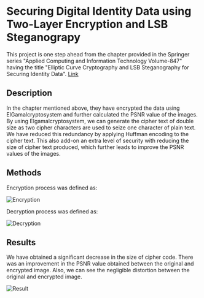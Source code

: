 # Securing Digital Identity Data using Two-Layer Encryption and LSB Steganograpy

This project is one step ahead from the chapter provided in the Springer series "Applied Computing and Information Technology Volume-847" having the title "Elliptic Curve Cryptography and LSB Steganography for Securing Identity Data". [Link](https://link.springer.com/chapter/10.1007/978-3-030-25217-5_9)


## Description
In the chapter mentioned above, they have encrypted the data using ElGamalcryptosystem and further calculated the PSNR value of the images. By using Elgamalcryptosystem, we can generate the cipher text of double size as two cipher characters are used to seize one character of plain text. We have reduced this redundancy by applying Huffman encoding to the cipher text. This also add-on an extra level of security with reducing the size of cipher text produced, which further leads to improve the PSNR values of the images.


## Methods

Encryption process was defined as:

![Encryption](https://github.com/bhargav-roy/Securing-Digital-Identity-Data-using-Two-Layer-Encryption-LSB-Steganography/assets/79373109/a1361b46-9436-4e22-aeee-5fba9870cda9)


Decryption process was defined as:


![Decryption](https://github.com/bhargav-roy/Securing-Digital-Identity-Data-using-Two-Layer-Encryption-LSB-Steganography/assets/79373109/40e52999-7709-42c8-8102-ef6fa57ff581)

## Results

We have obtained a significant decrease in the size of cipher code. There was an improvement in the PSNR value obtained between the original and encrypted image. Also, we can see the negligible distortion between the original and encrypted image.


![Result](https://github.com/bhargav-roy/Securing-Digital-Identity-Data-using-Two-Layer-Encryption-LSB-Steganography/assets/79373109/bf26e3c3-7681-4b6e-834a-cd37eb285b66)
